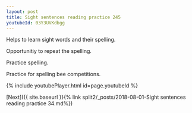 ```yaml
---
layout: post
title: Sight sentences reading practice 245
youtubeId: 03Y3UVKdbgg
---
```

 
 
Helps to learn sight words and their spelling.

Opportunitiy to repeat the spelling. 

Practice spelling. 
 
Practice for spelling bee competitions. 
 
{% include youtubePlayer.html id=page.youtubeId %}
 
 

[Next]({{ site.baseurl }}{% link  split2/_posts/2018-08-01-Sight sentences reading practice 34.md%})
 
